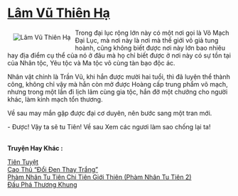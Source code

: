 <a href="https://utruyen.com/lam-vu-thien-ha/19114/" title="Lâm Vũ Thiên Hạ"><h1>Lâm Vũ Thiên Hạ</h1></a><div style="display:table"><img align="right" style="float: left; padding: 10px;" src="https://utruyen.com/images/story/200x260/lam-vu-thien-ha.jpg" alt="Lâm Vũ Thiên Hạ">Trong đại lục rộng lớn này có một nơi gọi là Võ Mạch Đại Lục, mà nơi này là nơi mà thế giới võ giả tung hoành, cũng không biết được nơi này lớn bao nhiêu hay địa điểm cụ thể của nó ở đâu mà họ chỉ biết được ở nơi này có sự tồn tại của Nhân tộc, Yêu tộc và Ma tộc vô cùng tàn bạo độc ác.<p></p>Nhân vật chính là Trần Vũ, khi hắn được mười hai tuổi, thì đã luyện thể thành công, không chỉ vậy mà hắn còn mở được Hoàng cấp trung phẩm võ mạch, nhưng trong một lần đi lịch lãm cùng gia tộc, hắn đở một chưởng cho người khác, làm kinh mạch tổn thương. <p></p>Về sau may mắn gặp được đại cơ duyên, nên bước sang một tran mới. <p></p>- Được! Vậy ta sẽ tu Tiên! Về sau Xem các ngươi làm sao chống lại ta!</div><p><br><b>Truyện Hay Khác :</b></p><a href="https://utruyen.com/tien-tuyet/8366/" alt="Tiên Tuyệt">Tiên Tuyệt</a><br/><a href="https://github.com/quanluxury/truyenhot/tree/master/truyenhay/10010/" alt="Cao Thủ “Đổi Đen Thay Trắng”">Cao Thủ “Đổi Đen Thay Trắng”</a><br/><a href="https://www.flickr.com/photos/183745219@N08/48691276563/" alt="Phàm Nhân Tu Tiên Chi Tiên Giới Thiên (Phàm Nhân Tu Tiên 2)">Phàm Nhân Tu Tiên Chi Tiên Giới Thiên (Phàm Nhân Tu Tiên 2)</a><br/><a href="https://github.com/quanluxury/truyenhot/tree/master/truyenhay/704/" alt="Đấu Phá Thương Khung">Đấu Phá Thương Khung</a><br/>